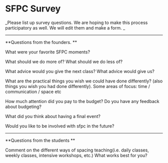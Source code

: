 # SFPC Survey  

_Please list up survey questions. We are hoping to make this process participatory as well. We will edit them and make a form.  _

-------------------------------------------------------------------

**Questions from the founders. **

What were your favorite SFPC moments?  

What should we do more of?  What should we do less of?

What advice would you give the next class?  What advice would give us?

What are the practical things you wish we could have done differently?  (also things you wish you had done differently).  Some areas of focus: time / communication / space etc

How much attention did you pay to the budget?  Do you have any feedback about budgeting?

What did you think about having a final event? 

Would you like to be involved with sfpc in the future?

-------------------------------------------------------------------

**Questions from the students **

Comment on the different ways of spacing teaching(i.e. daily classes, weekly classes, intensive workshops, etc.)  What works best for you?  